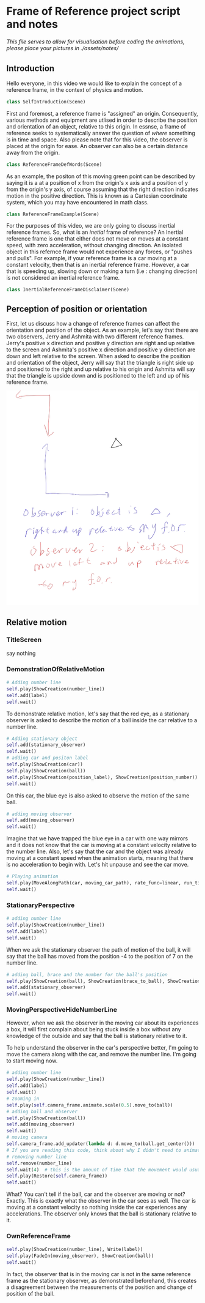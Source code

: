 # Frame of Reference project script and notes

###### This file serves to allow for visualisation before coding the animations, please place your pictures in ./assets/notes/

## Introduction

Hello everyone, in this video we would like to explain the concept of a reference frame, in the context of physics and motion.

```python
class SelfIntroduction(Scene)
```



First and foremost, a reference frame is "assigned" an origin. Consequently, various methods and equipment are utlised in order to describe the position and orientation of an object, relative to this origin. In essnse, a frame of reference seeks to systematically answer the question of *where* something is in time and space. Also please note that for this video, the observer is placed at the origin for ease. An observer can also be a certain distance away from the origin.

```python
class ReferenceFrameDefWords(Scene)
```



As an example, the positon of this moving green point can be described by saying it is a at a position of x from the origin's x axis and a position of y from the origin's y axis, of course assuming that the right direction indicates motion in the positive direction. This is known as a Cartesian coordinate system, which you may have encountered in math class.

```python
class ReferenceFrameExample(Scene)
```



For the purposes of this video, we are only going to discuss inertial reference frames. So, what is an *inetial* frame of reference? An Inertial reference frame is one that either does not move or moves at a constant speed, with zero acceleration, without changing direction.  An isolated object in this refernce frame would not experience any forces, or "pushes and pulls". For example, if your reference frame is a car moving at a constant velocity, then that is an inertial reference frame. However, a car that is speeding up, slowing down or making a turn (i.e : changing direction) is not considered an inertial reference frame.

```python
class InertialReferenceFrameDisclaimer(Scene)
```





## Perception of position or orientation

First, let us discuss how a change of reference frames can affect the orientation and position of the object. As an example, let's say that there are two observers, Jerry and Ashmita with two different reference frames. Jerry's positive x direction and positive y direction are right and up relative to the screen and Ashmita's positive x direction and positive y direction are down and left relative to the screen. When asked to describe the position and orientation of the object, Jerry will say that the triangle is right side up and positioned to the right and up relative to his origin and Ashmita will say that the triangle is upside down and is positioned to the left and up of his reference frame.

![position and orientation](./assets/notes/orientation-and-position.png)

## Relative motion
### TitleScreen
say nothing 
### DemonstrationOfRelativeMotion
```python
# Adding number line
self.play(ShowCreation(number_line))
self.add(label)
self.wait()
```
To demonstrate relative motion, let's say that the red eye, as a stationary observer is asked to describe the motion of a ball inside the car relative to a number line.

```python
# Adding stationary object
self.add(stationary_observer)
self.wait()
# adding car and positon label
self.play(ShowCreation(car))
self.play(ShowCreation(ball))
self.play(ShowCreation(position_label), ShowCreation(position_number))
self.wait()
```



On this car, the blue eye is also asked to observe the motion of the same ball. 

```python
# adding moving observer
self.add(moving_observer)
self.wait()
```



Imagine that we have trapped the blue eye in a car with one way mirrors and it does not know that the car is moving at a constant velocity relative to the number line. Also, let's say that the car and the object was already moving at a constant speed when the animation starts, meaning that there is no acceleration to begin with. Let's hit unpause and see the car move.

 ```python
# Playing animation
self.play(MoveAlongPath(car, moving_car_path), rate_func=linear, run_time=4)
self.wait()
 ```

### StationaryPerspective

```python
# adding number line
self.play(ShowCreation(number_line))
self.add(label)
self.wait()
```

When we ask the stationary observer the path of motion of the ball, it will say that the ball has moved from the position -4 to the position of 7 on the number line. 

```python
# adding ball, brace and the number for the ball's position
self.play(ShowCreation(ball), ShowCreation(brace_to_ball), ShowCreation(ball_position))
self.add(stationary_observer)
self.wait()
```



### MovingPerspectiveHideNumberLine

However, when we ask the observer in the moving car about its experiences a box, it will first complain about being stuck inside a box without any knowledge of the outside and say that the ball is stationary relative to it. 

To help understand the observer in the car's perspective better, I'm going to move the camera along with the car, and remove the number line. I'm going to start moving now.  

```python
# adding number line
self.play(ShowCreation(number_line))
self.add(label)
self.wait()
# zooming in
self.play(self.camera_frame.animate.scale(0.5).move_to(ball))
# adding ball and observer
self.play(ShowCreation(ball))
self.add(moving_observer)
self.wait()
# moving camera
self.camera_frame.add_updater(lambda d: d.move_to(ball.get_center()))
# If you are reading this code, think about why I didn't need to animate the ball moving
# removing number line
self.remove(number_line)
self.wait(4)  # this is the amount of time that the movement would usually take
self.play(Restore(self.camera_frame))
self.wait()
```



What? You can't tell if the ball, car and the observer are moving or not? Exactly. This is exactly what the observer in the car sees as well. The car is moving at a constant velocity so nothing inside the car experiences any accelerations. The observer only knows that the ball is stationary relative to it. 

### OwnReferenceFrame

```python
self.play(ShowCreation(number_line), Write(label))
self.play(FadeIn(moving_observer), ShowCreation(ball))
self.wait()
```



In fact, the observer that is in the moving car is not in the same reference frame as the stationary observer, as demonstrated beforehand, this creates a disagreement between the measurements of the position and change of position of the ball.



